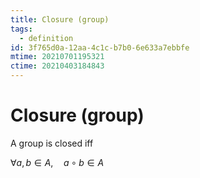 ```yaml
---
title: Closure (group)
tags:
  - definition
id: 3f765d0a-12aa-4c1c-b7b0-6e633a7ebbfe
mtime: 20210701195321
ctime: 20210403184843
---
```


# Closure (group)

A group is closed iff

$\forall a,b \in A, \quad a \circ b \in A$
